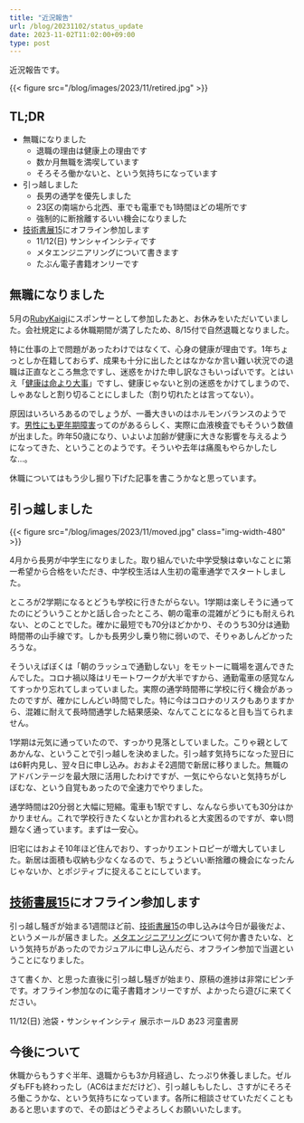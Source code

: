 ```yaml
---
title: "近況報告"
url: /blog/20231102/status_update
date: 2023-11-02T11:02:00+09:00
type: post
---
```


近況報告です。

{{< figure src="/blog/images/2023/11/retired.jpg" >}}

## TL;DR

- 無職になりました
    - 退職の理由は健康上の理由です
    - 数か月無職を満喫しています
    - そろそろ働かないと、という気持ちになっています
- 引っ越しました
    - 長男の通学を優先しました
    - 23区の南端から北西、車でも電車でも1時間ほどの場所です
    - 強制的に断捨離するいい機会になりました
- [技術書展15](https://techbookfest.org/event/tbf15)にオフライン参加します
    - 11/12(日) サンシャインシティです
    - メタエンジニアリングについて書きます
    - たぶん電子書籍オンリーです

<!--more-->

## 無職になりました

5月の[RubyKaigi](https://rubykaigi.org/2023/)にスポンサーとして参加したあと、お休みをいただいていました。会社規定による休職期間が満了したため、8/15付で自然退職となりました。

特に仕事の上で問題があったわけではなくて、心身の健康が理由です。1年ちょっとしか在籍しておらず、成果も十分に出したとはなかなか言い難い状況での退職は正直なところ無念ですし、迷惑をかけた申し訳なさもいっぱいです。とはいえ「[健康は命より大事](https://kwappa.hatenablog.com/entry/2016/05/10/115017)」ですし、健康じゃないと別の迷惑をかけてしまうので、しゃあなしと割り切ることにしました（割り切れたとは言ってない）。

原因はいろいろあるのでしょうが、一番大きいのはホルモンバランスのようです。[男性にも更年期障害](http://www.j-endo.jp/modules/patient/index.php?content_id=71)ってのがあるらしく、実際に血液検査でもそういう数値が出ました。昨年50歳になり、いよいよ加齢が健康に大きな影響を与えるようになってきた、ということのようです。そういや去年は痛風もやらかしたしな…。

休職についてはもう少し掘り下げた記事を書こうかなと思っています。

## 引っ越しました

{{< figure src="/blog/images/2023/11/moved.jpg" class="img-width-480" >}}

4月から長男が中学生になりました。取り組んでいた中学受験は幸いなことに第一希望から合格をいただき、中学校生活は人生初の電車通学でスタートしました。

ところが2学期になるとどうも学校に行きたがらない。1学期は楽しそうに通ってたのにどういうことかと話し合ったところ、朝の電車の混雑がどうにも耐えられない、とのことでした。確かに最短でも70分ほどかかり、そのうち30分は通勤時間帯の山手線です。しかも長男少し乗り物に弱いので、そりゃあしんどかったろうな。

そういえばぼくは「朝のラッシュで通勤しない」をモットーに職場を選んできたんでした。コロナ禍以降はリモートワークが大半ですから、通勤電車の感覚なんてすっかり忘れてしまっていました。実際の通学時間帯に学校に行く機会があったのですが、確かにしんどい時間でした。特に今はコロナのリスクもありますから、混雑に耐えて長時間通学した結果感染、なんてことになると目も当てられません。

1学期は元気に通っていたので、すっかり見落としていました。こりゃ親としてあかんな、ということで引っ越しを決めました。引っ越す気持ちになった翌日には6軒内見し、翌々日に申し込み。おおよそ2週間で新居に移りました。無職のアドバンテージを最大限に活用したわけですが、一気にやらないと気持ちがしぼむな、という自覚もあったので全速力でやりました。

通学時間は20分弱と大幅に短縮。電車も1駅ですし、なんなら歩いても30分はかかりません。これで学校行きたくないとか言われると大変困るのですが、幸い問題なく通っています。まずは一安心。

旧宅にはおよそ10年ほど住んでおり、すっかりエントロピーが増大していました。新居は面積も収納も少なくなるので、ちょうどいい断捨離の機会になったんじゃないか、とポジティブに捉えることにしています。

## [技術書展15](https://techbookfest.org/event/tbf15)にオフライン参加します

引っ越し騒ぎが始まる1週間ほど前、[技術書展15](https://techbookfest.org/event/tbf15)の申し込みは今日が最後だよ、というメールが届きました。[メタエンジニアリング](https://randd.kwappa.net/2022/12/22/meta-engineering/)について何か書きたいな、という気持ちがあったのでカジュアルに申し込んだら、オフライン参加で当選ということになりました。

さて書くか、と思った直後に引っ越し騒ぎが始まり、原稿の進捗は非常にピンチです。オフライン参加なのに電子書籍オンリーですが、よかったら遊びに来てください。

11/12(日) 池袋・サンシャインシティ 展示ホールD あ23 河童書房

## 今後について

休職からもうすぐ半年、退職からも3か月経過し、たっぷり休養しました。ゼルダもFFも終わったし（AC6はまだだけど）、引っ越しもしたし、さすがにそろそろ働こうかな、という気持ちになっています。各所に相談させていただくこともあると思いますので、その節はどうぞよろしくお願いいたします。
